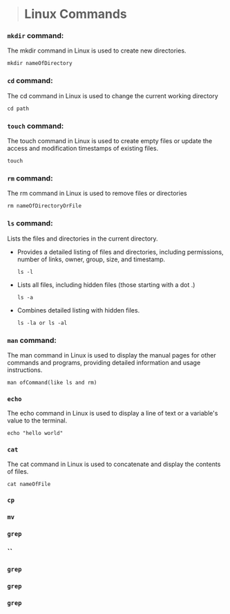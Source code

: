> # Linux Commands

### `mkdir` command:

The mkdir command in Linux is used to create new directories.

```shell
mkdir nameOfDirectory
```

### `cd` command:

The cd command in Linux is used to change the current working directory

```shell
cd path
```

### `touch` command:

The touch command in Linux is used to create empty files or update the access and modification timestamps of existing files.

```shell
touch
```

### `rm` command:

The rm command in Linux is used to remove files or directories

```shell
rm nameOfDirectoryOrFile
```

### `ls` command:

Lists the files and directories in the current directory.

- Provides a detailed listing of files and directories, including permissions, number of links, owner, group, size, and timestamp.

  ```shell
  ls -l
  ```

- Lists all files, including hidden files (those starting with a dot .)

  ```shell
  ls -a
  ```

- Combines detailed listing with hidden files.

  ```shell
  ls -la or ls -al
  ```

### `man` command:

The man command in Linux is used to display the manual pages for other commands and programs, providing detailed information and usage instructions.

```shell
man ofCommand(like ls and rm)
```

### `echo`

The echo command in Linux is used to display a line of text or a variable's value to the terminal.

```shell
echo "hello world"
```

### `cat`

The cat command in Linux is used to concatenate and display the contents of files.

```shell
cat nameOfFile
```

### `cp`

### `mv`

### `grep`

### ``

### `grep`

### `grep`

### `grep`
